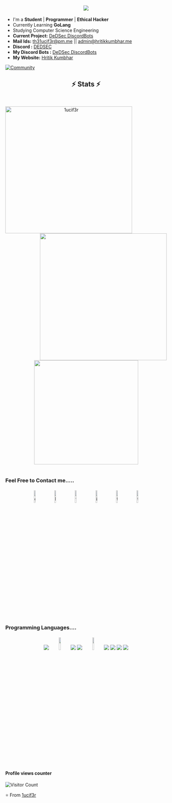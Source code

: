 <h1 align="center">
<a href="https://hritikkumbhar.in">
    <img src="https://readme-typing-svg.herokuapp.com?lines=Nice+To+Meet+You+!;Hello+%2C+There+%F0%9F%91%8B;I+am+Hritik+...!&center=true&size=30">
  </a>
</h1>


- I'm a **Student** | **Programmer** | **Ethical Hacker** 
- Currently Learning **GoLang**
- Studying Computer Science Engineering
- **Current Project:** [DeDSec DiscordBots](https://1ucif3r.xyz/)
- **Mail Ids:** th31ucif3r@pm.me || admin@hritikkumbhar.me
- **Discord :** [DEDSEC](https://dsc.gg/teamdedsec)
- **My Discord Bots :** [DeDSec DiscordBots](https://1ucif3r.xyz/)
- **My Website:** [Hritik Kumbhar](https://hritikkumbhar.me//)

[![Community](https://discord.com/api/guilds/551687100412592128/widget.png?style=banner3)](https://discord.gg/TN3WseZk6s)
 
<h2 align="center">⚡ Stats ⚡</h2>
<br>
<p align=center>
  <div align=center>
    <a href="https://github.com/1ucif3r" title="Go to Source">
      <img align="left" width=396 src="https://github-readme-streak-stats.herokuapp.com/?user=1ucif3r&theme=react&border=61dafb&hide_border=true" alt="1ucif3r" />
    </a>
    <a href="https://github.com/1ucif3r" title="Go to Source">
      <img align="right" width=396 src="https://github-readme-stats.vercel.app/api?username=1ucif3r&show_icons=true&theme=react&border_color=61dafb&hide_border=true" />
    </a>
  </div>
  <br><br><br><br><br><br><br><br><br>
  <div align=center>
      <img width=325 align="center" src="https://github-readme-stats.vercel.app/api/top-langs?username=1ucif3r&show_icons=true&locale=en&layout=compact&theme=react&border_color=61dafb&hide_border=true" />
    </a>
  </div>
  <br>
  
</p>

### Feel Free to Contact me.....

<p align="center">
	<a href="https://github.com/1ucif3r"><img alt="github" width="10%" style="padding:5px" src="https://img.icons8.com/clouds/100/000000/github.png"/></a>
	<a href="https://www.linkedin.com/in/hritik-kumbhar-188b02165/"><img alt="linkedin" width="10%" style="padding:5px" src="https://img.icons8.com/clouds/100/000000/linkedin.png"/></a>
	<a href="https://www.facebook.com/profile.php?id=100008549411115"><img alt="facebook" width="10%" style="padding:5px" src="https://img.icons8.com/clouds/100/000000/facebook-new.png"/></a>
	<a href="https://www.instagram.com/th3_1ucif3r/"><img alt="instagram" width="10%" style="padding:5px" src="https://img.icons8.com/clouds/100/000000/instagram.png"/></a>
	<a href="https://twitter.com/th3_1ucif3r"><img alt="twitter" width="10%" style="padding:5px" src="https://img.icons8.com/clouds/100/000000/twitter.png"/></a>
	<a href="https://discord.gg/TN3WseZk6s"><img alt="twitter" width="10%" style="padding:5px" src="https://img.icons8.com/clouds/100/000000/discord-logo.png"/></a>
</p>

### Programming Languages....

<p align="center">
	<img src="https://img.icons8.com/color/96/000000/golang.png"/>
	<img width="10%" style="padding:5px" src="https://img.icons8.com/color/144/000000/python.png"/>
	<img src="https://img.icons8.com/color/96/000000/html-5--v1.png"/>
	<img src="https://img.icons8.com/color/96/000000/css3.png"/>
	<img width="10%" style="padding:5px" src="https://img.icons8.com/color/144/000000/javascript.png"/>
	<img src="https://img.icons8.com/color/96/000000/kali-linux.png"/>
	<img src="https://img.icons8.com/color/96/000000/git.png"/>
	<img src="https://img.icons8.com/color/96/000000/react-native.png"/>
	<img src="https://img.icons8.com/color/96/000000/nodejs.png"/>
	
	
</p>

#### Profile views counter
![Visitor Count](https://profile-counter.glitch.me/{1ucif3r}/count.svg)

⭐️ From [1ucif3r](https://github.com/1ucif3r)




